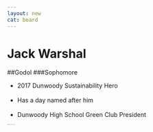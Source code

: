 ```yaml
---
layout: new
cat: board
---
```


# Jack Warshal
##Godol
###Sophomore
<div class="maintext">
<ul>
<li>2017 Dunwoody Sustainability Hero</li><br>
<li>Has a day named after him</li><br>
<li>Dunwoody High School Green Club President</li>
</ul>
</div>
<p style="font-size:0.08em">affectionately know as "Little Bitch"</p>
